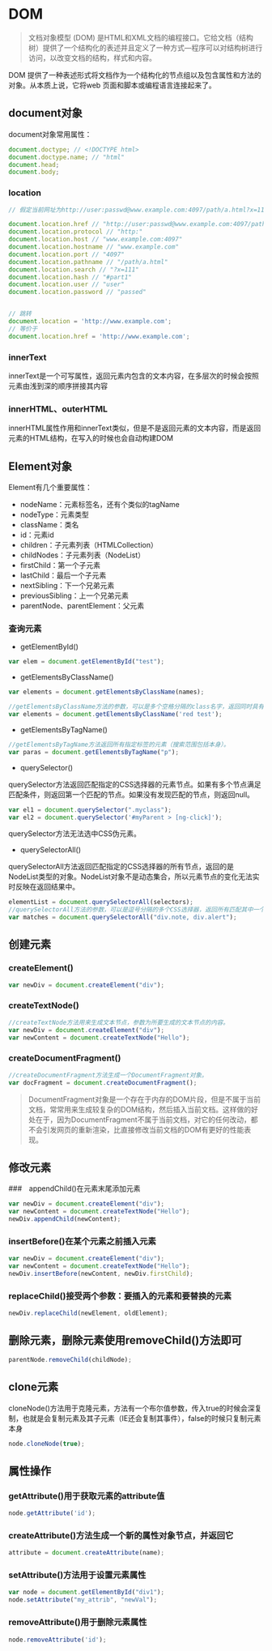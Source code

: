 # DOM

> 文档对象模型 (DOM) 是HTML和XML文档的编程接口。它给文档（结构树）提供了一个结构化的表述并且定义了一种方式—程序可以对结构树进行访问，以改变文档的结构，样式和内容。

DOM 提供了一种表述形式将文档作为一个结构化的节点组以及包含属性和方法的对象。从本质上说，它将web 页面和脚本或编程语言连接起来了。

## document对象

document对象常用属性：
```js
document.doctype; // <!DOCTYPE html>
document.doctype.name; // "html"
document.head;
document.body;
```
### location
```js
// 假定当前网址为http://user:passwd@www.example.com:4097/path/a.html?x=111#part1

document.location.href // "http://user:passwd@www.example.com:4097/path/a.html?x=111#part1"
document.location.protocol // "http:"
document.location.host // "www.example.com:4097"
document.location.hostname // "www.example.com"
document.location.port // "4097"
document.location.pathname // "/path/a.html"
document.location.search // "?x=111"
document.location.hash // "#part1"
document.location.user // "user"
document.location.password // "passed"


// 跳转
document.location = 'http://www.example.com';
// 等价于
document.location.href = 'http://www.example.com';
```

### innerText
innerText是一个可写属性，返回元素内包含的文本内容，在多层次的时候会按照元素由浅到深的顺序拼接其内容

### innerHTML、outerHTML
innerHTML属性作用和innerText类似，但是不是返回元素的文本内容，而是返回元素的HTML结构，在写入的时候也会自动构建DOM

## Element对象
Element有几个重要属性：
- nodeName：元素标签名，还有个类似的tagName
- nodeType：元素类型
- className：类名
- id：元素id
- children：子元素列表（HTMLCollection）
- childNodes：子元素列表（NodeList）
- firstChild：第一个子元素
- lastChild：最后一个子元素
- nextSibling：下一个兄弟元素
- previousSibling：上一个兄弟元素
- parentNode、parentElement：父元素

### 查询元素

- getElementById()

```js
var elem = document.getElementById("test");
```

- getElementsByClassName()
```js
var elements = document.getElementsByClassName(names);

//getElementsByClassName方法的参数，可以是多个空格分隔的class名字，返回同时具有这些节点的元素
var elements = document.getElementsByClassName('red test');
```

- getElementsByTagName()

```js
//getElementsByTagName方法返回所有指定标签的元素（搜索范围包括本身）。
var paras = document.getElementsByTagName("p");
```

- querySelector()

querySelector方法返回匹配指定的CSS选择器的元素节点。如果有多个节点满足匹配条件，则返回第一个匹配的节点。如果没有发现匹配的节点，则返回null。
```js
var el1 = document.querySelector(".myclass");
var el2 = document.querySelector('#myParent > [ng-click]');
```
querySelector方法无法选中CSS伪元素。

- querySelectorAll()

querySelectorAll方法返回匹配指定的CSS选择器的所有节点，返回的是NodeList类型的对象。NodeList对象不是动态集合，所以元素节点的变化无法实时反映在返回结果中。

```js
elementList = document.querySelectorAll(selectors);
//querySelectorAll方法的参数，可以是逗号分隔的多个CSS选择器，返回所有匹配其中一个选择器的元素。
var matches = document.querySelectorAll("div.note, div.alert");
```

## 创建元素

### createElement()

```js
var newDiv = document.createElement("div");
```

### createTextNode()
```js
//createTextNode方法用来生成文本节点，参数为所要生成的文本节点的内容。
var newDiv = document.createElement("div");
var newContent = document.createTextNode("Hello");
```

### createDocumentFragment()
```js
//createDocumentFragment方法生成一个DocumentFragment对象。
var docFragment = document.createDocumentFragment();
```
> DocumentFragment对象是一个存在于内存的DOM片段，但是不属于当前文档，常常用来生成较复杂的DOM结构，然后插入当前文档。这样做的好处在于，因为DocumentFragment不属于当前文档，对它的任何改动，都不会引发网页的重新渲染，比直接修改当前文档的DOM有更好的性能表现。

## 修改元素

###　appendChild()在元素末尾添加元素
```js
var newDiv = document.createElement("div");
var newContent = document.createTextNode("Hello");
newDiv.appendChild(newContent);
``` 

### insertBefore()在某个元素之前插入元素
```js
var newDiv = document.createElement("div");
var newContent = document.createTextNode("Hello");
newDiv.insertBefore(newContent, newDiv.firstChild);
```

### replaceChild()接受两个参数：要插入的元素和要替换的元素
```js
newDiv.replaceChild(newElement, oldElement);
```

## 删除元素，删除元素使用removeChild()方法即可
```js
parentNode.removeChild(childNode);
```
## clone元素
cloneNode()方法用于克隆元素，方法有一个布尔值参数，传入true的时候会深复制，也就是会复制元素及其子元素（IE还会复制其事件），false的时候只复制元素本身
```js
node.cloneNode(true);
```

## 属性操作

### getAttribute()用于获取元素的attribute值
```js
node.getAttribute('id');
```

### createAttribute()方法生成一个新的属性对象节点，并返回它
```js
attribute = document.createAttribute(name);
```

### setAttribute()方法用于设置元素属性
```js
var node = document.getElementById("div1");
node.setAttribute("my_attrib", "newVal");
```

### removeAttribute()用于删除元素属性
```js
node.removeAttribute('id');
```


